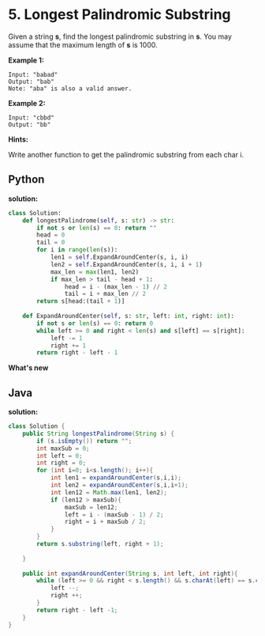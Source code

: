 # 5. Longest Palindromic Substring

Given a string **s**, find the longest palindromic substring in **s**. You may assume that the maximum length of **s** is 1000.

**Example 1:**
```
Input: "babad"
Output: "bab"
Note: "aba" is also a valid answer.
```
**Example 2:**
```
Input: "cbbd"
Output: "bb"
```
**Hints:**

Write another function to get the palindromic substring from each char i.

## Python

**solution:**
```py
class Solution:
    def longestPalindrome(self, s: str) -> str:
        if not s or len(s) == 0: return ""
        head = 0
        tail = 0
        for i in range(len(s)):
            len1 = self.ExpandAroundCenter(s, i, i)
            len2 = self.ExpandAroundCenter(s, i, i + 1)
            max_len = max(len1, len2)
            if max_len > tail - head + 1:
                head = i - (max_len - 1) // 2
                tail = i + max_len // 2
        return s[head:(tail + 1)]
        
    def ExpandAroundCenter(self, s: str, left: int, right: int):
        if not s or len(s) == 0: return 0
        while left >= 0 and right < len(s) and s[left] == s[right]:
            left -= 1
            right += 1
        return right - left - 1
```

**What's new**

## Java

**solution:**
```java
class Solution {
    public String longestPalindrome(String s) {
        if (s.isEmpty()) return "";
        int maxSub = 0;
        int left = 0;
        int right = 0;
        for (int i=0; i<s.length(); i++){
            int len1 = expandAroundCenter(s,i,i);
            int len2 = expandAroundCenter(s,i,i+1);
            int len12 = Math.max(len1, len2);
            if (len12 > maxSub){
                maxSub = len12;
                left = i - (maxSub - 1) / 2;
                right = i + maxSub / 2;
            }
        }
        return s.substring(left, right + 1);
        
    }
    
    public int expandAroundCenter(String s, int left, int right){
        while (left >= 0 && right < s.length() && s.charAt(left) == s.charAt(right)){
            left --;
            right ++;
        }
        return right - left -1;
    }
}
```
